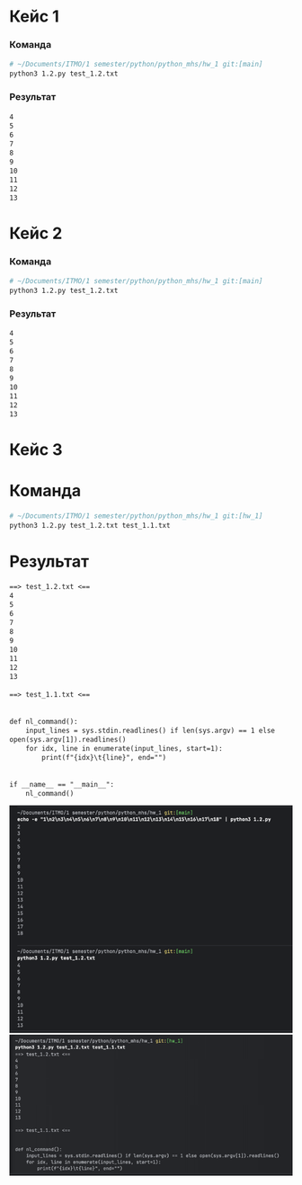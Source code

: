 # Кейс 1

### Команда
```bash
# ~/Documents/ITMO/1 semester/python/python_mhs/hw_1 git:[main]
python3 1.2.py test_1.2.txt
```

### Результат
```
4
5
6
7
8
9
10
11
12
13
```

# Кейс 2

### Команда
```bash
# ~/Documents/ITMO/1 semester/python/python_mhs/hw_1 git:[main]
python3 1.2.py test_1.2.txt
```

### Результат
```
4
5
6
7
8
9
10
11
12
13
```

# Кейс 3

# Команда
```bash
# ~/Documents/ITMO/1 semester/python/python_mhs/hw_1 git:[hw_1]
python3 1.2.py test_1.2.txt test_1.1.txt
```

# Результат
```
==> test_1.2.txt <==
4
5
6
7
8
9
10
11
12
13

==> test_1.1.txt <==


def nl_command():
    input_lines = sys.stdin.readlines() if len(sys.argv) == 1 else open(sys.argv[1]).readlines()
    for idx, line in enumerate(input_lines, start=1):
        print(f"{idx}\t{line}", end="")


if __name__ == "__main__":
    nl_command()
```

![Скриншот результатов 1](images/1.2.png)
![Скриншот результатов 2](images/1.2_1.png)